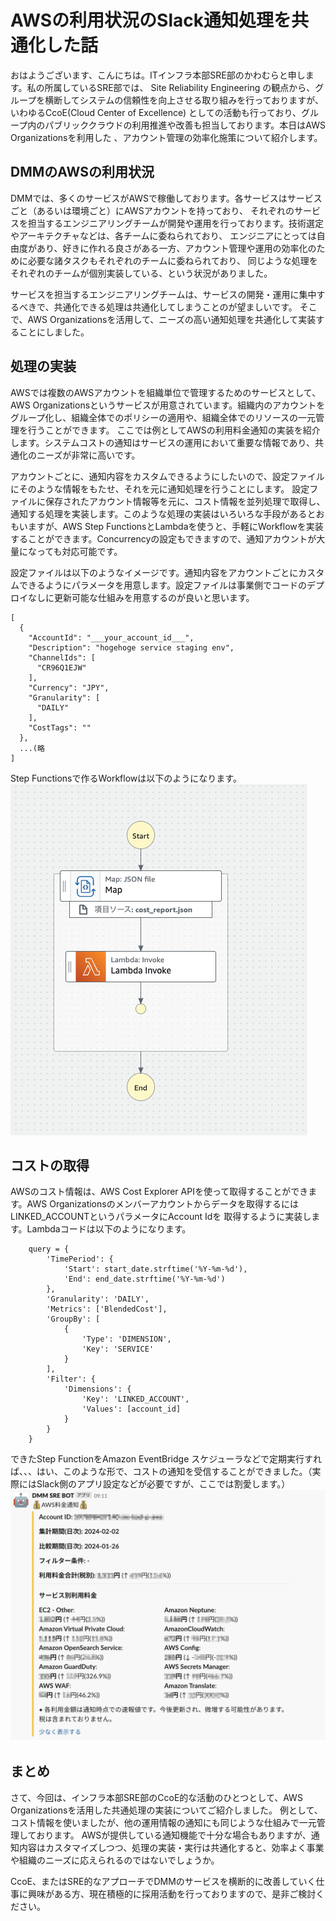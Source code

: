 # AWSの利用状況のSlack通知処理を共通化した話

おはようございます、こんにちは。ITインフラ本部SRE部のかわむらと申します。私の所属しているSRE部では、
Site Reliability Engineering の観点から、グループを横断してシステムの信頼性を向上させる取り組みを行っておりますが、いわゆるCcoE(Cloud Center of Excellence)
としての活動も行っており、グループ内のパブリッククラウドの利用推進や改善も担当しております。本日はAWS Organizationsを利用した 、アカウント管理の効率化施策について紹介します。

## DMMのAWSの利用状況 
DMMでは、多くのサービスがAWSで稼働しております。各サービスはサービスごと（あるいは環境ごと）にAWSアカウントを持っており、
それぞれのサービスを担当するエンジニアリングチームが開発や運用を行っております。技術選定やアーキテクチャなどは、各チームに委ねられており、
エンジニアにとっては自由度があり、好きに作れる良さがある一方、アカウント管理や運用の効率化のために必要な諸タスクもそれぞれのチームに委ねられており、 同じような処理をそれぞれのチームが個別実装している、という状況がありました。

サービスを担当するエンジニアリングチームは、サービスの開発・運用に集中するべきで、共通化できる処理は共通化してしまうことのが望ましいです。 そこで、AWS Organizationsを活用して、ニーズの高い通知処理を共通化して実装することにしました。

## 処理の実装
AWSでは複数のAWSアカウントを組織単位で管理するためのサービスとして、AWS Organizationsというサービスが用意されています。組織内のアカウントをグループ化し、組織全体でのポリシーの適用や、組織全体でのリソースの一元管理を行うことができます。
ここでは例としてAWSの利用料金通知の実装を紹介します。システムコストの通知はサービスの運用において重要な情報であり、共通化のニーズが非常に高いです。

アカウントごとに、通知内容をカスタムできるようにしたいので、設定ファイルにそのような情報をもたせ、それを元に通知処理を行うことにします。
設定ファイルに保存されたアカウント情報等を元に、コスト情報を並列処理で取得し、通知する処理を実装します。このような処理の実装はいろいろな手段があるとおもいますが、AWS Step FunctionsとLambdaを使うと、手軽にWorkflowを実装することができます。Concurrencyの設定もできますので、通知アカウントが大量になっても対応可能です。

設定ファイルは以下のようなイメージです。通知内容をアカウントごとにカスタムできるようにパラメータを用意します。設定ファイルは事業側でコードのデプロイなしに更新可能な仕組みを用意するのが良いと思います。

```
[
  {
    "AccountId": "___your_account_id___",
    "Description": "hogehoge service staging env",
    "ChannelIds": [
      "CR96Q1EJW"
    ],
    "Currency": "JPY",
    "Granularity": [
      "DAILY"
    ],
    "CostTags": ""
  },
  ...(略
]
```

Step Functionsで作るWorkflowは以下のようになります。
![screenshot_workflow.png](screenshot_workflow.png)

## コストの取得
AWSのコスト情報は、AWS Cost Explorer APIを使って取得することができます。AWS Organizationsのメンバーアカウントからデータを取得するには LINKED_ACCOUNTというパラメータにAccount Idを
取得するように実装します。Lambdaコードは以下のようになります。

```
    query = {
        'TimePeriod': {
            'Start': start_date.strftime('%Y-%m-%d'),
            'End': end_date.strftime('%Y-%m-%d')
        },
        'Granularity': 'DAILY',
        'Metrics': ['BlendedCost'],
        'GroupBy': [
            {
                'Type': 'DIMENSION',
                'Key': 'SERVICE'
            }
        ],
        'Filter': {
            'Dimensions': {
                'Key': 'LINKED_ACCOUNT',
                'Values': [account_id]
            }
        }
    }
```

できたStep FunctionをAmazon EventBridge スケジューラなどで定期実行すれば、、、はい、このような形で、コストの通知を受信することができました。（実際にはSlack側のアプリ設定などが必要ですが、ここでは割愛します。）
![screenshot_cost_report.png](screenshot_cost_report.png)

## まとめ
さて、今回は、インフラ本部SRE部のCcoE的な活動のひとつとして、AWS Organizationsを活用した共通処理の実装についてご紹介しました。 例として、コスト情報を使いましたが、他の運用情報の通知にも同じような仕組みで一元管理しております。
AWSが提供している通知機能で十分な場合もありますが、通知内容はカスタマイズしつつ、処理の実装・実行は共通化すると、効率よく事業や組織のニーズに応えられるのではないでしょうか。

CcoE、またはSRE的なアプローチでDMMのサービスを横断的に改善していく仕事に興味がある方、現在積極的に採用活動を行っておりますので、是非ご検討ください。

